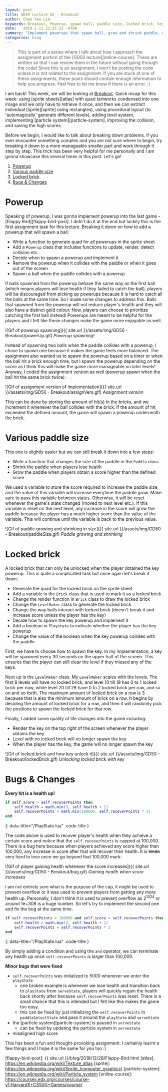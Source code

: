 ```yaml
---
layout: post
title: GD50 Lecture 02 - Breakout
author: Chee Yew Lim
keywords: Breakout, Powerup, spawn ball, paddle size, locked brick, key, game development, CS50, GD50 
date:   2019-1-11 22:55:22 -0700
summary: "Implement powerups that spawn ball, grow and shrink paddle, adding locked bricks that require key, and some bugs fix"
categories: blog
---
```


> This is part of a series where I talk about how I approach the assignment portion of the [GD50 lecture][online-course]. These are written so that I can review them in the future without going through the code! Since this is an assignment, I won't be posting the code unless it is not related to the assignment. If you are stuck at one of these assignments, these posts should contain enough information to help you progress. Feel free to let me know if there is an error. :)

I am back! This week, we will be looking at [Breakout][breakout]. Quick recap for this week: using [sprite sheets][atlas] with quad (artworks condensed into one image and we only have to retrieve it once, and then we can extract individual [sprite][sprite] using rectangles), using procedural layout (to 'automagically' generate different levels), adding level system, implementing [particle system][particle-system], improving the collision, and saving the high scores.

Before we begin, I would like to talk about breaking down problems. If you ever encounter something complex and you are not sure where to begin, try breaking it down to a more manageable smaller part and work through it step by step. This trick has been very helpful for me personally and I am gonna showcase this several times in this post. Let's go!

1. [Powerup](#powerup)
2. [Various paddle size](#various-paddle-size)
3. [Locked brick](#locked-brick)
4. [Bugs & Changes](#bugs--changes)

# Powerup

Speaking of powerup, I was gonna implement powerup into the last game - [Flappy Bird][flappy-bird-post]. I didn't do it at the end but luckily this is the first assignment task for this lecture. Breaking it down on how to add a powerup that will spawn a ball:

- Write a function to generate quad for all powerups in the sprite sheet
- Add a `Powerup` class that includes functions to update, render, detect collision etc.
- Decide when to spawn a powerup and implement it
- Remove the powerup when it collides with the paddle or when it goes out of the screen
- Spawn a ball when the paddle collides with a powerup

If balls spawned from the powerup behave the same way as the first ball (which means players will lose health if they failed to catch the ball), players will be discouraged from picking up powerups because it is hard to catch all the balls at the same time. So I made some changes to address this. Balls that spawned from the powerup will not reduce player's health and they will also have a distinct gold colour. Now, players can choose to prioritize catching the first ball instead! Powerups are meant to be helpful for the players and I felt like these changes make the game more enjoyable as well.

![Gif of powerup spawning]({{ site.url }}/assets/img/GD50 - Breakout/powerUp.gif)
*Powerup spawning!*

Instead of spawning two balls when the paddle collides with a powerup, I chose to spawn one because it makes the game feels more balanced. The assignment also wanted us to spawn the powerup based on a timer or when the ball hit a brick enough time, but I spawn the powerup depending on the score as I think this will make the game more manageable on later levels! Anyway, I coded the assignment version as well (powerup spawn when the ball hit the same brick twice):

![Gif of assignment version of implementation]({{ site.url }}/assets/img/GD50 - Breakout/assignVers.gif)
*Assignment version*

This can be done by storing the amount of hit(s) in the bricks, and we increment it whenever the ball collides with the brick. If the amount of hit exceeded the defined amount, the game will spawn a powerup underneath the brick.

# Various paddle size

This one is slightly easier but we can still break it down into a few steps:

- Write a function that changes the size of the paddle in the `Paddle` class
- Shrink the paddle when players lose health
- Grow the paddle when players obtain a score higher than the defined score

We used a variable to store the score required to increase the paddle size, and the value of this variable will increase everytime the paddle grow. Make sure to pass this variable between states. Otherwise, it will be reset whenever the game's state changed (moved to next level etc.). If this variable is reset on the next level, any increase in the score will grow the paddle because the player has a much higher score than the value of the variable. This will continue until the variable is back to the previous value.

![Gif of paddle growing and shrinking in size]({{ site.url }}/assets/img/GD50 - Breakout/paddleSize.gif)
*Paddle growing and shrinking*

# Locked brick

A locked brick that can only be unlocked when the player obtained the key powerup. This is quite a complicated task but once again let's break it down:

- Generate the quad for the locked brick on the sprite sheet
- Add a variable in the `Brick` class that is used to mark it as a locked brick
- Change the render function in `Brick` class to draw the locked brick
- Change the `LevelMaker` class to generate the locked brick
- Change the way balls interact with locked brick (doesn't break it and increase score unless the player has the key)
- Decide how to spawn the key powerup and implement it
- Add a boolean in `Playstate` to indicate whether the player has the key powerup
- Change the value of the boolean when the key powerup collides with the paddle

First, we have to choose how to spawn the key. In my implementation, a key will be spawned every 30 seconds on the upper half of the screen. This ensures that the player can still clear the level if they missed any of the keys.

Next up is the `LevelMaker` class. My `LevelMaker` scales with the levels. The first 9 levels will have no locked brick, and level 10 till 19 has 0 to 1 locked brick per now, while level 20 till 29 have 0 to 2 locked brick per row, and so on and so forth. The maximum amount of locked brick on a row is 3 because that is also the minimum amount of brick on a row. It begins by deciding the amount of locked brick for a row, and then it will randomly pick the positions to spawn the locked brick for that row.

Finally, I added some quality of life changes into the game including:

- Render the key on the top right of the screen whenever the player obtains the key
- Level with no locked brick will no longer spawn the key
- When the player has the key, the game will no longer spawn the key

![Gif of locked brick and how key unlock it]({{ site.url }}/assets/img/GD50 - Breakout/lockedBrick.gif)
*Unlocking locked brick with key*

# Bugs & Changes

**Every hit is a health up!**

```lua
if self.score > self.recoverPoints then
    self.health = math.min(3, self.health + 1)
    self.recoverPoints = math.min(100000, self.recoverPoints * 2)
end
```
{: data-title="/PlayState.lua" .code-title }

The code above is used to recover player's health when they achieve a certain score and notice that the `self.recoverPoints` is capped at 100,000. There is a bug here because when players achieved any score higher than 100,000, any increase in score after that will recover their health. It is ~~kinda~~ very hard to lose once we go beyond that 100,000 mark:

![Gif of player gaining health whenever the score increases]({{ site.url }}/assets/img/GD50 - Breakout/bug.gif)
*Gaining health when score increases*

I am not entirely sure what is the purpose of the cap, it might be used to prevent overflow or it was used to prevent players from getting any more health up. Personally, I don't think it is used to prevent overflow as 2<sup>1024</sup> or around 1e+308 is a huge number. So let's try to implement the second one and fix the bug at the same time.

```lua
if self.recoverPoints < 100000 and self.score > self.recoverPoints then
    self.health = math.min(3, self.health + 1)
    self.recoverPoints = self.recoverPoints * 2
end
```
{: data-title="/PlayState.lua" .code-title }

By simply adding a condition and using the `and` operator, we can terminate any health up once `self.recoverPoints` is larger than 100,000.

**Minor bugs that were fixed**

- `self.recoverPoints` was initialized to 5000 whenever we enter the `playState`
  - one broken example is whenever we lose health and transition back to `playState` from `serveState`, players will quickly regain the health back shortly after because `self.recoverPoints` was reset. There is a small chance that this is intended but I felt like this makes the game too easy.
  - this can be fixed by just initializing the `self.recoverPoints` in `paddleSelectState` and pass it around the `playState` and `serveState`
- the [particle system][particle-system] is paused in `serveState`
  - can be fixed by updating the particle system in `serveState`
- misaligned high score

This has been a fun and thought-provoking assignment. I certainly learnt a few things and I hope it is the same for you too :)

[breakout]: https://en.wikipedia.org/wiki/Breakout_(video_game)
[flappy-bird-post]: {{ site.url }}/blog/2018/12/28/Flappy-Bird.html
[atlas]: https://en.wikipedia.org/wiki/Texture_atlas
[sprite]: https://en.wikipedia.org/wiki/Sprite_(computer_graphics)
[particle-system]: https://en.wikipedia.org/wiki/Particle_system
[online-course]: https://courses.edx.org/courses/course-v1:HarvardX+CS50G+Games/course/